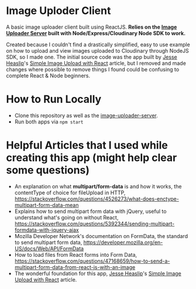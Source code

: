 
# Image Uploder Client
A basic image uploader client built using ReactJS. **Relies on the [Image Uploader Server](https://github.com/sgarcia-dev/image-uploader-server) built with Node/Express/Cloudinary Node SDK to work.**

Created because I couldn't find a drastically simplified, easy to use example on how to upload and view images uploaded to Cloudinary through NodeJS SDK, so I made one. The initial source code was the app built by [Jesse Heaslip](https://codeburst.io/@funador)'s [Simple Image Upload with React](https://codeburst.io/react-image-upload-with-kittens-cc96430eaece) article, but I removed and made changes where possible to remove things I found could be confusing to complete React & Node beginners.

# How to Run Locally
* Clone this repository as well as the [image-uploader-server](https://github.com/sgarcia-dev/image-uploader-server).
* Run both apps via `npm start`

# Helpful Articles that I used while creating this app (might help clear some questions)
* An explanation on what **multipart/form-data** is and how it works, the contentType of choice for fileUpload in HTTP,  https://stackoverflow.com/questions/4526273/what-does-enctype-multipart-form-data-mean
* Explains how to send multipart form data with jQuery, useful to understand what's going on without React, https://stackoverflow.com/questions/5392344/sending-multipart-formdata-with-jquery-ajax
* Mozilla Developer Network's documentation on FormData, the standard to send multipart form data, https://developer.mozilla.org/en-US/docs/Web/API/FormData
* How to load files from React forms into Form Data, https://stackoverflow.com/questions/47168659/how-to-send-a-multipart-form-data-from-react-js-with-an-image
* The wonderful foundation for this app, [Jesse Heaslip](https://codeburst.io/@funador)'s [Simple Image Upload with React](https://codeburst.io/react-image-upload-with-kittens-cc96430eaece) article.
